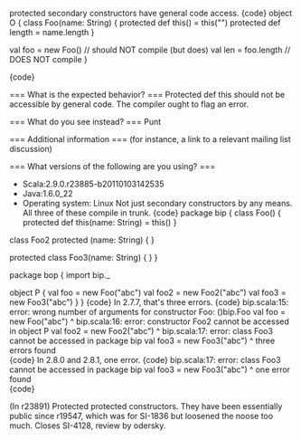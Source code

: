 protected secondary constructors have general code access.
{code}
object O {
   class Foo(name: String) {
      protected def this() = this("")
      protected def length = name.length
   }

   val foo = new Foo()   // should NOT compile (but does)
   val len = foo.length  // DOES NOT compile
}

{code} 



=== What is the expected behavior? ===
Protected def this should not be accessible by general code.
The compiler ought to flag an error.



=== What do you see instead? ===
Punt

=== Additional information ===
(for instance, a link to a relevant mailing list discussion)

=== What versions of the following are you using? ===
  - Scala:2.9.0.r23885-b20110103142535
  - Java:1.6.0_22
  - Operating system: Linux
Not just secondary constructors by any means.  All three of these compile in trunk.
{code}
package bip {
  class Foo() {
    protected def this(name: String) = this()
  }

  class Foo2 protected (name: String) { }

  protected class Foo3(name: String) { }
}

package bop {
  import bip._

  object P {
    val foo = new Foo("abc")
    val foo2 = new Foo2("abc")
    val foo3 = new Foo3("abc")
  }
}
{code}
In 2.7.7, that's three errors.
{code}
bip.scala:15: error: wrong number of arguments for constructor Foo: ()bip.Foo
    val foo = new Foo("abc")
              ^
bip.scala:16: error: constructor Foo2 cannot be accessed in object P
    val foo2 = new Foo2("abc")
               ^
bip.scala:17: error: class Foo3 cannot be accessed in package bip
    val foo3 = new Foo3("abc")
                   ^
three errors found  
{code}
In 2.8.0 and 2.8.1, one error.
{code}
bip.scala:17: error: class Foo3 cannot be accessed in package bip
    val foo3 = new Foo3("abc")
                   ^
one error found  
{code}

(In r23891) Protected protected constructors.  They have been essentially public
since r19547, which was for SI-1836 but loosened the noose too much.
Closes SI-4128, review by odersky.
